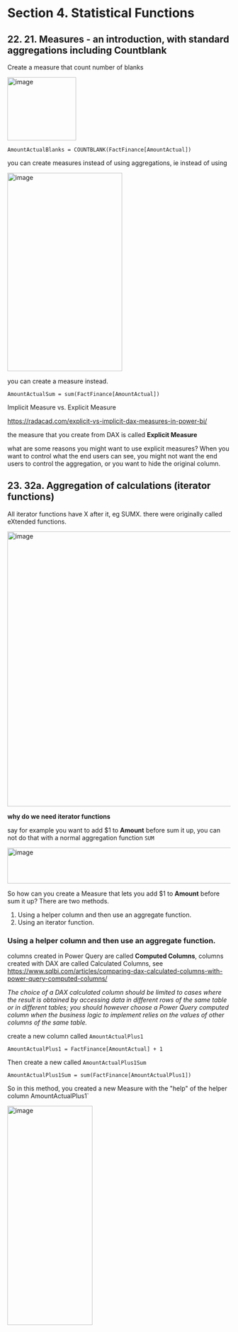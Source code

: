 # Section 4. Statistical Functions

## 22. 21. Measures - an introduction, with standard aggregations including Countblank

Create a measure that count number of blanks

<img width="155" height="143" alt="image" src="https://github.com/user-attachments/assets/173a7795-9837-4a12-9129-6d6cfd26558f" />

```
AmountActualBlanks = COUNTBLANK(FactFinance[AmountActual])
```

you can create measures instead of using aggregations, ie instead of using

<img width="259" height="448" alt="image" src="https://github.com/user-attachments/assets/4fe6f745-612d-4d7e-a6bd-cfa40d7206e0" />

you can create a measure instead.

```
AmountActualSum = sum(FactFinance[AmountActual])
```

Implicit Measure vs. Explicit Measure

https://radacad.com/explicit-vs-implicit-dax-measures-in-power-bi/

the measure that you create from DAX is called **Explicit Measure**

what are some reasons you might want to use explicit measures? When you want to control what the end users can see, you might not want the end users to control the aggregation, or you want to hide the original column.

## 23. 32a. Aggregation of calculations (iterator functions)

All iterator functions have X after it, eg SUMX. there were originally called eXtended functions.

<img width="837" height="621" alt="image" src="https://github.com/user-attachments/assets/8b3d9543-533c-4535-b521-e2dd0e75839f" />

**why do we need iterator functions**

say for example you want to add $1 to **Amount** before sum it up, you can not do that with a normal aggregation function `SUM`

<img width="516" height="81" alt="image" src="https://github.com/user-attachments/assets/7b7f9472-b844-4b2e-ad6f-e468d7a41fcb" />

So how can you create a Measure that lets you add $1 to **Amount** before sum it up? There are two methods.
1. Using a helper column and then use an aggregate function.
2. Using an iterator function.

### Using a helper column and then use an aggregate function.

columns created in Power Query are called **Computed Columns**, columns created with DAX are called Calculated Columns, see https://www.sqlbi.com/articles/comparing-dax-calculated-columns-with-power-query-computed-columns/

_The choice of a DAX calculated column should be limited to cases where the result is obtained by accessing data in different rows of the same table or in different tables; you should however choose a Power Query computed column when the business logic to implement relies on the values of other columns of the same table._

create a new column called `AmountActualPlus1`
```
AmountActualPlus1 = FactFinance[AmountActual] + 1
```

Then create a new called `AmountActualPlus1Sum`

```
AmountActualPlus1Sum = sum(FactFinance[AmountActualPlus1])
```

So in this method, you created a new Measure with the "help" of the helper column AmountActualPlus1`

<img width="192" height="495" alt="image" src="https://github.com/user-attachments/assets/be6451e6-5bdb-4317-930e-0261ade6e80c" />
